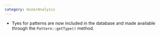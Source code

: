 ```yaml
---
category: minorAnalysis
---
```


* Tyes for patterns are now included in the database and made available through the `Pattern::getType()` method.
